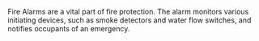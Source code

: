 Fire Alarms are a vital part of fire protection. The alarm monitors various initiating devices, such as smoke detectors and water flow switches, and notifies occupants of an emergency.